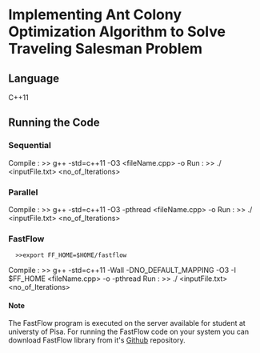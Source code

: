 # Implementing Ant Colony Optimization Algorithm to Solve Traveling Salesman Problem

## Language
C++11

## Running the Code
### Sequential
Compile : >> g++ -std=c++11 -O3 <fileName.cpp> -o <output fileName>
Run	: >> ./<output fileName> <inputFile.txt> <no_of_Iterations>

### Parallel
Compile : >> g++ -std=c++11 -O3 -pthread <fileName.cpp> -o <output fileName>
Run	: >> ./<output fileName> <inputFile.txt> <no_of_Iterations> <parallelism degree>

### FastFlow
	  >>export FF_HOME=$HOME/fastflow
Compile : >> g++ -std=c++11 -Wall -DNO_DEFAULT_MAPPING -O3 -I $FF_HOME <fileName.cpp> -o <output fileName> -pthread
Run	: >> ./<output fileName> <inputFile.txt> <no_of_Iterations> <parallelism degree>
#### Note
The FastFlow program is executed on the server available for student at universty of Pisa. For running the FastFlow code on your system you can download FastFlow library from it's [Github](https://github.com/fastflow/fastflow) repository.
